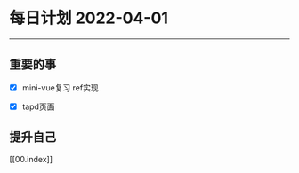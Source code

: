 #  每日计划 2022-04-01
---
## 重要的事
- [x]  mini-vue复习 ref实现
- [x]  tapd页面




## 提升自己

  



[[00.index]]








